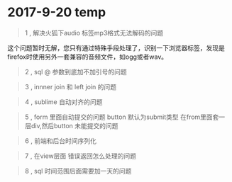 # 2017-9-20 temp

> 1 , 解决火狐下audio 标签mp3格式无法解码的问题

这个问题暂时无解，您只有通过特殊手段处理了，识别一下浏览器标签，发现是firefox时使用另外一套兼容的音频文件，如ogg或者wav。

> 2 , sql  @ 参数到底加不加引号的问题
> 

> 3 , innner join  和 left join 的问题
> 

> 4 , sublime 自动对齐的问题
> 

> 5 , form 里面自动提交的问题  button 默认为submit类型  在from里面套一层div,然后button 未能提交的问题

> 6 , 前端和后台时间序列化

> 7 , 在view层面  错误返回怎么处理的问题

> 8 , sql 时间范围后面需要加一天的问题 
 
